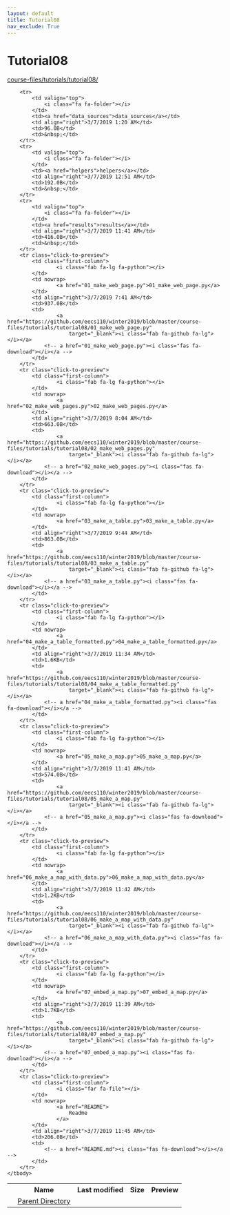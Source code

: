 ```yaml
---
layout: default
title: Tutorial08
nav_exclude: True
---
```


# Tutorial08

[course-files/tutorials/tutorial08/](.)

<table class="tbl-files">
    <tbody>
        <tr>
            <th valign="top"></th>
            <th>Name</th>
            <th>Last modified</th>
            <th>Size</th>
            <th>Preview</th>
        </tr>
        <tr>
            <td valign="top">
                <i class="fa fa-folder-open"></i>
            </td>
            <td><a href="../">Parent Directory</a></td>
            <td>&nbsp;</td>
            <td>&nbsp;</td>
            <td>&nbsp;</td>
        </tr>

        <tr>
            <td valign="top">
                <i class="fa fa-folder"></i>
            </td>
            <td><a href="data_sources">data_sources</a></td>
            <td align="right">3/7/2019 1:20 AM</td>
            <td>96.0B</td>
            <td>&nbsp;</td>
        </tr>
        <tr>
            <td valign="top">
                <i class="fa fa-folder"></i>
            </td>
            <td><a href="helpers">helpers</a></td>
            <td align="right">3/7/2019 12:51 AM</td>
            <td>192.0B</td>
            <td>&nbsp;</td>
        </tr>
        <tr>
            <td valign="top">
                <i class="fa fa-folder"></i>
            </td>
            <td><a href="results">results</a></td>
            <td align="right">3/7/2019 11:41 AM</td>
            <td>416.0B</td>
            <td>&nbsp;</td>
        </tr>
        <tr class="click-to-preview">
            <td class="first-column">
                    <i class="fab fa-lg fa-python"></i>
            </td>
            <td nowrap>
                    <a href="01_make_web_page.py">01_make_web_page.py</a>
            </td>
            <td align="right">3/7/2019 7:41 AM</td>
            <td>937.0B</td>
            <td>
                    <a href="https://github.com/eecs110/winter2019/blob/master/course-files/tutorials/tutorial08/01_make_web_page.py" 
                        target="_blank"><i class="fab fa-github fa-lg"></i></a>
                <!-- a href="01_make_web_page.py"><i class="fas fa-download"></i></a -->
            </td>
        </tr>
        <tr class="click-to-preview">
            <td class="first-column">
                    <i class="fab fa-lg fa-python"></i>
            </td>
            <td nowrap>
                    <a href="02_make_web_pages.py">02_make_web_pages.py</a>
            </td>
            <td align="right">3/7/2019 8:04 AM</td>
            <td>663.0B</td>
            <td>
                    <a href="https://github.com/eecs110/winter2019/blob/master/course-files/tutorials/tutorial08/02_make_web_pages.py" 
                        target="_blank"><i class="fab fa-github fa-lg"></i></a>
                <!-- a href="02_make_web_pages.py"><i class="fas fa-download"></i></a -->
            </td>
        </tr>
        <tr class="click-to-preview">
            <td class="first-column">
                    <i class="fab fa-lg fa-python"></i>
            </td>
            <td nowrap>
                    <a href="03_make_a_table.py">03_make_a_table.py</a>
            </td>
            <td align="right">3/7/2019 9:44 AM</td>
            <td>863.0B</td>
            <td>
                    <a href="https://github.com/eecs110/winter2019/blob/master/course-files/tutorials/tutorial08/03_make_a_table.py" 
                        target="_blank"><i class="fab fa-github fa-lg"></i></a>
                <!-- a href="03_make_a_table.py"><i class="fas fa-download"></i></a -->
            </td>
        </tr>
        <tr class="click-to-preview">
            <td class="first-column">
                    <i class="fab fa-lg fa-python"></i>
            </td>
            <td nowrap>
                    <a href="04_make_a_table_formatted.py">04_make_a_table_formatted.py</a>
            </td>
            <td align="right">3/7/2019 11:34 AM</td>
            <td>1.6KB</td>
            <td>
                    <a href="https://github.com/eecs110/winter2019/blob/master/course-files/tutorials/tutorial08/04_make_a_table_formatted.py" 
                        target="_blank"><i class="fab fa-github fa-lg"></i></a>
                <!-- a href="04_make_a_table_formatted.py"><i class="fas fa-download"></i></a -->
            </td>
        </tr>
        <tr class="click-to-preview">
            <td class="first-column">
                    <i class="fab fa-lg fa-python"></i>
            </td>
            <td nowrap>
                    <a href="05_make_a_map.py">05_make_a_map.py</a>
            </td>
            <td align="right">3/7/2019 11:41 AM</td>
            <td>574.0B</td>
            <td>
                    <a href="https://github.com/eecs110/winter2019/blob/master/course-files/tutorials/tutorial08/05_make_a_map.py" 
                        target="_blank"><i class="fab fa-github fa-lg"></i></a>
                <!-- a href="05_make_a_map.py"><i class="fas fa-download"></i></a -->
            </td>
        </tr>
        <tr class="click-to-preview">
            <td class="first-column">
                    <i class="fab fa-lg fa-python"></i>
            </td>
            <td nowrap>
                    <a href="06_make_a_map_with_data.py">06_make_a_map_with_data.py</a>
            </td>
            <td align="right">3/7/2019 11:42 AM</td>
            <td>1.2KB</td>
            <td>
                    <a href="https://github.com/eecs110/winter2019/blob/master/course-files/tutorials/tutorial08/06_make_a_map_with_data.py" 
                        target="_blank"><i class="fab fa-github fa-lg"></i></a>
                <!-- a href="06_make_a_map_with_data.py"><i class="fas fa-download"></i></a -->
            </td>
        </tr>
        <tr class="click-to-preview">
            <td class="first-column">
                    <i class="fab fa-lg fa-python"></i>
            </td>
            <td nowrap>
                    <a href="07_embed_a_map.py">07_embed_a_map.py</a>
            </td>
            <td align="right">3/7/2019 11:39 AM</td>
            <td>1.7KB</td>
            <td>
                    <a href="https://github.com/eecs110/winter2019/blob/master/course-files/tutorials/tutorial08/07_embed_a_map.py" 
                        target="_blank"><i class="fab fa-github fa-lg"></i></a>
                <!-- a href="07_embed_a_map.py"><i class="fas fa-download"></i></a -->
            </td>
        </tr>
        <tr class="click-to-preview">
            <td class="first-column">
                    <i class="far fa-file"></i>
            </td>
            <td nowrap>
                    <a href="README">
                        Readme
                    </a>
            </td>
            <td align="right">3/7/2019 11:45 AM</td>
            <td>206.0B</td>
            <td>
                <!-- a href="README.md"><i class="fas fa-download"></i></a -->
            </td>
        </tr>
    </tbody>
</table>

